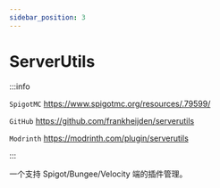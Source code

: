 ```yaml
---
sidebar_position: 3
---
```


# ServerUtils

:::info

`SpigotMC` https://www.spigotmc.org/resources/.79599/

`GitHub` https://github.com/frankheijden/serverutils

`Modrinth` https://modrinth.com/plugin/serverutils

:::

一个支持 Spigot/Bungee/Velocity 端的插件管理。